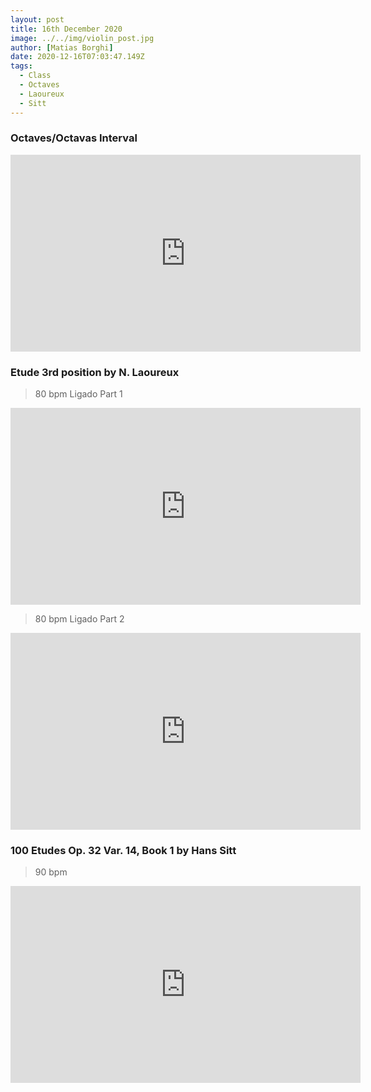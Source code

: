 ```yaml
---
layout: post
title: 16th December 2020
image: ../../img/violin_post.jpg
author: [Matias Borghi]
date: 2020-12-16T07:03:47.149Z
tags:
  - Class
  - Octaves
  - Laoureux
  - Sitt
---
```


### Octaves/Octavas Interval

<iframe width="560" height="315" src="https://www.youtube.com/embed/bACL_Z4l978" frameborder="0" allow="accelerometer; autoplay; clipboard-write; encrypted-media; gyroscope; picture-in-picture" allowfullscreen></iframe>

### Etude 3rd position by N. Laoureux 

> 80 bpm Ligado Part 1

<iframe width="560" height="315" src="https://www.youtube.com/embed/ELKbtHm3Tew" frameborder="0" allow="accelerometer; autoplay; clipboard-write; encrypted-media; gyroscope; picture-in-picture" allowfullscreen></iframe>

> 80 bpm Ligado Part 2

<iframe width="560" height="315" src="https://www.youtube.com/embed/Ad22ievN9a4" frameborder="0" allow="accelerometer; autoplay; clipboard-write; encrypted-media; gyroscope; picture-in-picture" allowfullscreen></iframe>

### 100 Etudes Op. 32 Var. 14, Book 1 by Hans Sitt

> 90 bpm

<iframe width="560" height="315" src="https://www.youtube.com/embed/nwrUU0ViJ1Y" frameborder="0" allow="accelerometer; autoplay; clipboard-write; encrypted-media; gyroscope; picture-in-picture" allowfullscreen></iframe>

